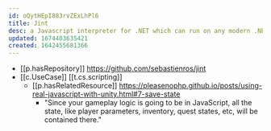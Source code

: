 ```yaml
---
id: oQytHEpI883rvZExLhPl6
title: Jint
desc: a Javascript interpreter for .NET which can run on any modern .NET platform
updated: 1674403635421
created: 1642455681366
---
```




- [[p.hasRepository]] https://github.com/sebastienros/jint
- [[c.UseCase]] [[t.cs.scripting]]
  - [[p.hasRelatedResource]] https://pleasenophp.github.io/posts/using-real-javascript-with-unity.html#7-save-state
    - "Since your gameplay logic is going to be in JavaScript, all the state, like player parameters, inventory, quest states, etc, will be contained there."
